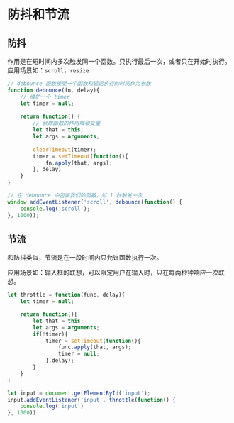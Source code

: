 # 防抖和节流
## 防抖
作用是在短时间内多次触发同一个函数。只执行最后一次，或者只在开始时执行。
应用场景如：`scroll`，`resize`
```js
// debounce 函数接受一个函数和延迟执行的时间作为参数
function debounce(fn, delay){
    // 维护一个 timer
    let timer = null;
    
    return function() {
        // 获取函数的作用域和变量
        let that = this;
        let args = arguments;
        
        clearTimeout(timer);
        timer = setTimeout(function(){
            fn.apply(that, args);
        }, delay)
    }
}
```
```js
// 在 debounce 中包装我们的函数，过 1 秒触发一次
window.addEventListener('scroll', debounce(function() {
    console.log('scroll');
}, 1000));
```
## 节流
和防抖类似，节流是在一段时间内只允许函数执行一次。

应用场景如：输入框的联想，可以限定用户在输入时，只在每两秒钟响应一次联想。
```js
let throttle = function(func, delay){
    let timer = null;

    return function(){
        let that = this;
        let args = arguments;
        if(!timer){
            timer = setTimeout(function(){
                func.apply(that, args);
                timer = null;
            },delay);
        }
    }
}
```
```js
let input = document.getElementById('input');
input.addEventListener('input', throttle(function() {
    console.log('input')
}, 1000))
```